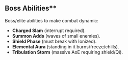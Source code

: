 ## Boss Abilities**

Boss/elite abilities to make combat dynamic:

* **Charged Slam** (interrupt required).
* **Summon Adds** (waves of small enemies).
* **Shield Phase** (must break with Ionized).
* **Elemental Aura** (standing in it burns/freeze/chills).
* **Tribulation Storm** (massive AoE requiring shield/Qi).